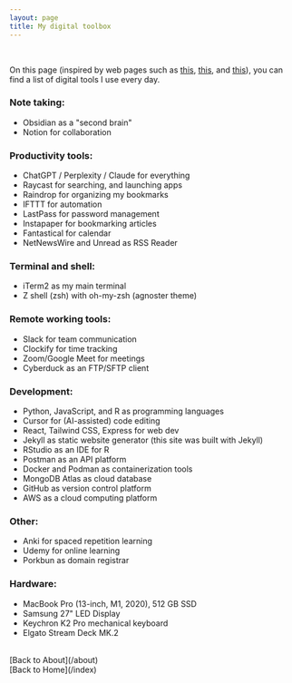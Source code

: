 ```yaml
---
layout: page
title: My digital toolbox
---
```


<br>

On this page (inspired by web pages such as [this](https://wesbos.com/uses), [this](https://uses.tech/), and [this](https://usesthis.com/)), you can find a list of digital tools I use every day.

### Note taking:

- Obsidian as a "second brain"
- Notion for collaboration

### Productivity tools:

- ChatGPT / Perplexity / Claude for everything
- Raycast for searching, and launching apps
- Raindrop for organizing my bookmarks
- IFTTT for automation
- LastPass for password management
- Instapaper for bookmarking articles
- Fantastical for calendar
- NetNewsWire and Unread as RSS Reader

### Terminal and shell:

- iTerm2 as my main terminal
- Z shell (zsh) with oh-my-zsh (agnoster theme)

### Remote working tools:

- Slack for team communication
- Clockify for time tracking
- Zoom/Google Meet for meetings
- Cyberduck as an FTP/SFTP client

### Development:

- Python, JavaScript, and R as programming languages
- Cursor for (AI-assisted) code editing
- React, Tailwind CSS, Express for web dev
- Jekyll as static website generator (this site was built with Jekyll)
- RStudio as an IDE for R
- Postman as an API platform
- Docker and Podman as containerization tools
- MongoDB Atlas as cloud database
- GitHub as version control platform
- AWS as a cloud computing platform

### Other:

- Anki for spaced repetition learning
- Udemy for online learning
- Porkbun as domain registrar

### Hardware:

- MacBook Pro (13-inch, M1, 2020), 512 GB SSD
- Samsung 27" LED Display
- Keychron K2 Pro mechanical keyboard
- Elgato Stream Deck MK.2

<br>
[Back to About](/about)
<br>
[Back to Home](/index)
